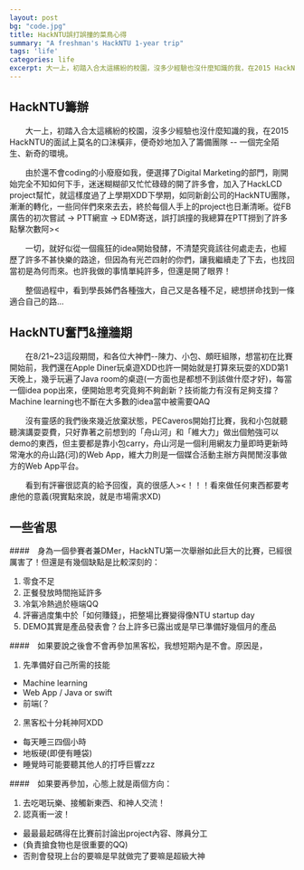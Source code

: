 ```yaml
---
layout: post
bg: "code.jpg" 
title: HackNTU誤打誤撞的菜鳥心得
summary: "A freshman's HackNTU 1-year trip" 
tags: 'life'
categories: life
excerpt: 大一上，初踏入合太這繽紛的校園，沒多少經驗也沒什麼知識的我，在2015 HackNTU的面試上莫名的口沫橫非，加入了籌備團隊...
---
```


HackNTU籌辦
-----------

　　大一上，初踏入合太這繽紛的校園，沒多少經驗也沒什麼知識的我，在2015 HackNTU的面試上莫名的口沫橫非，便奇妙地加入了籌備團隊 -- 一個完全陌生、新奇的環境。

　　由於還不會coding的小廢廢如我，便選擇了Digital Marketing的部門，剛開始完全不知如何下手，迷迷糊糊卻又忙忙碌碌的開了許多會，加入了HackLCD project幫忙，就這樣度過了上學期XDD下學期，如同新創公司的HackNTU團隊，漸漸的轉化，一些同伴們來來去去，終於每個人手上的project也日漸清晰。從FB廣告的初次嘗試 -> PTT網宣 -> EDM寄送，誤打誤撞的我總算在PTT撈到了許多點擊次數阿><
  
　　一切，就好似從一個瘋狂的idea開始發酵，不清楚究竟該往何處走去，也經歷了許多不甚快樂的路途，但因為有光芒四射的你們，讓我繼續走了下去，也找回當初是為何而來。也許我做的事情單純許多，但還是開了眼界！

　　整個過程中，看到學長姊們各種強大，自己又是各種不足，總想拼命找到一條適合自己的路...

HackNTU奮鬥&撞牆期
------------------

　　在8/21~23這段期間，和各位大神們--陳力、小包、頗旺組隊，想當初在比賽開始前，我們還在Apple Diner玩桌遊XDD也許一開始就是打算來玩耍的XDD第1天晚上，幾乎玩遍了Java room的桌遊(一方面也是都想不到該做什麼才好)，每當一個idea pop出來，便開始思考究竟夠不夠創新？技術能力有沒有足夠支撐？Machine learning也不斷在大多數的idea當中被需要QAQ

　　沒有靈感的我們後來幾近放棄狀態，PECaveros開始打比賽，我和小包就聽聽演講耍耍費，只好靠著之前想到的「舟山河」和「維大力」做出個勉強可以demo的東西，但主要都是靠小包carry，舟山河是一個利用網友力量即時更新時常淹水的舟山路(河)的Web App，維大力則是一個媒合活動主辦方與閒閒沒事做方的Web App平台。

　　看到有評審很認真的給予回復，真的很感人>\<！！！看來做任何東西都要考慮他的意義(現實點來說，就是市場需求XD)

一些省思
--------

####　身為一個參賽者兼DMer，HackNTU第一次舉辦如此巨大的比賽，已經很厲害了！但還是有幾個缺點是比較深刻的：

1. 零食不足
2. 正餐發放時間拖延許多
3. 冷氣冷熱過於極端QQ
4. 評審過度集中於「如何賺錢」，把整場比賽變得像NTU startup day
5. DEMO其實是產品發表會？台上許多已露出或是早已準備好幾個月的產品

####　如果要說之後會不會再參加黑客松，我想短期內是不會。原因是，
1. 先準備好自己所需的技能
  * Machine learning
  * Web App / Java or swift
  * 前端(？
2. 黑客松十分耗神阿XDD
  * 每天睡三四個小時
  * 地板硬(即便有睡袋)
  * 睡覺時可能要聽其他人的打呼巨響zzz

####　如果要再參加，心態上就是兩個方向：
1. 去吃喝玩樂、接觸新東西、和神人交流！
2. 認真衝一波！
  * 最最最起碼得在比賽前討論出project內容、隊員分工
  * (負責搶食物也是很重要的QQ)
  * 否則會發現上台的要嘛是早就做完了要嘛是超級大神
